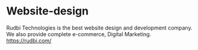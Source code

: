 # Website-design
Rudbi Technologies is the best website design and development company. We also provide complete e-commerce, Digital Marketing. 
https://rudbi.com/
